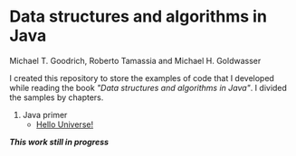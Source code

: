 # Data structures and algorithms in Java
Michael T. Goodrich, Roberto Tamassia and Michael H. Goldwasser

I created this repository to store the examples of code that I developed while reading the book *"Data structures and algorithms in Java"*.
I divided the samples by chapters.

1. Java primer
    - [Hello Universe!](./src/examples/chapter1/hellouniverse/HelloUniverse.java)
    
***This work still in progress***
